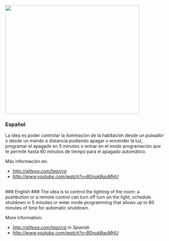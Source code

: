 <a href='http://www.youtube.com/watch?feature=player_embedded&v=B0nukBguMHU' target='_blank'><img src='http://img.youtube.com/vi/B0nukBguMHU/0.jpg' width='425' height=344 /></a>

### Español ###
La idea es poder controlar la iluminación de la habitación desde un pulsador o desde un mando a distancia pudiendo apagar o encender la luz, programar el apagado en 5 minutos o entrar en el modo programación que te permite hasta 60 minutos de tiempo para el apagado automático.

Más información en:
  * _http://giltesa.com/tag/cra_
  * _http://www.youtube.com/watch?v=B0nukBguMHU_


<br />
### English ###
The idea is to control the lighting of the room: a pushbutton or a remote control can turn off turn on the light, schedule shutdown in 5 minutes or enter mode programming that allows up to 60 minutes of time for automatic shutdown.

More information:
  * _http://giltesa.com/tag/cra in Spanish_
  * _http://www.youtube.com/watch?v=B0nukBguMHU_